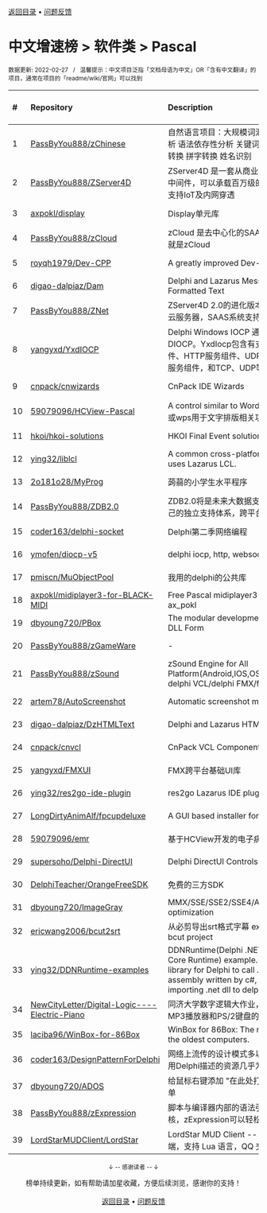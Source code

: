 <a href="https://gitee.com/GrowingGit/GitHub-Chinese-Top-Charts#github中文排行榜">返回目录</a> • <a href="/content/docs/feedback.md">问题反馈</a>

# 中文增速榜 > 软件类 > Pascal
<sub>数据更新: 2022-02-27&nbsp;&nbsp;&nbsp;/&nbsp;&nbsp;&nbsp;温馨提示：中文项目泛指「文档母语为中文」OR「含有中文翻译」的项目，通常在项目的「readme/wiki/官网」可以找到</sub>

|#|Repository|Description|Stars|Average daily growth|Updated|
|:-|:-|:-|:-|:-|:-|
|1|[PassByYou888/zChinese](https://github.com/PassByYou888/zChinese)|自然语言项目：大规模词汇数据库 分词器 词性分析 语法依存性分析 关键词分析 简繁转 简港转 拼词转换 拼字转换 姓名识别|35|0|2021-09-21|
|2|[PassByYou888/ZServer4D](https://github.com/PassByYou888/ZServer4D)|ZServer4D 是一套从商业项目剥离而出的云服务器中间件，可以承载百万级的分布式负载服务，并且支持IoT及内网穿透|228|0|2022-02-15|
|3|[axpokl/display](https://github.com/axpokl/display)|Display单元库|5|0|2021-12-18|
|4|[PassByYou888/zCloud](https://github.com/PassByYou888/zCloud)|zCloud 是去中心化的SAAS后台框架，SAAS后台就是zCloud|11|0|2021-11-06|
|5|[royqh1979/Dev-CPP](https://github.com/royqh1979/Dev-CPP)|A greatly improved Dev-Cpp|321|0|2021-10-03|
|6|[digao-dalpiaz/Dam](https://github.com/digao-dalpiaz/Dam)|Delphi and Lazarus Message Dialogs with Formatted Text|75|0|2021-09-19|
|7|[PassByYou888/ZNet](https://github.com/PassByYou888/ZNet)|ZServer4D 2.0的进化版本，也是未来对p2pVM，云服务器，SAAS系统支持的核心项目|16|0|2022-02-20|
|8|[yangyxd/YxdIOCP](https://github.com/yangyxd/YxdIOCP)|Delphi Windows IOCP 通讯模型封装，基于DIOCP。YxdIocp包含有支持大并发的TCP服务组件、HTTP服务组件、UDP服务组件、WebSocket服务组件，和TCP、UDP等基础客户端组件。|77|0|2022-01-14|
|9|[cnpack/cnwizards](https://github.com/cnpack/cnwizards)|CnPack IDE Wizards|433|0|2022-02-26|
|10|[59079096/HCView-Pascal](https://github.com/59079096/HCView-Pascal)|A control similar to Word or WPS(一个类似word或wps用于文字排版相关功能的控件)|65|0|2022-02-20|
|11|[hkoi/hkoi-solutions](https://github.com/hkoi/hkoi-solutions)|HKOI Final Event solutions|10|0|2022-02-03|
|12|[ying32/liblcl](https://github.com/ying32/liblcl)|A common cross-platform GUI library, the core uses Lazarus LCL.|64|0|2022-02-24|
|13|[2o181o28/MyProg](https://github.com/2o181o28/MyProg)|蒟蒻的小学生水平程序|5|0|2021-10-17|
|14|[PassByYou888/ZDB2.0](https://github.com/PassByYou888/ZDB2.0)|ZDB2.0将是未来大数据支持的内核，ZDB2.0有自己的独立支持体系，跨平台特性，不依赖操作系统|17|0|2021-10-21|
|15|[coder163/delphi-socket](https://github.com/coder163/delphi-socket)|Delphi第二季网络编程|6|0|2021-10-26|
|16|[ymofen/diocp-v5](https://github.com/ymofen/diocp-v5)|delphi iocp, http, websocket, ntrip|205|0|2022-02-19|
|17|[pmiscn/MuObjectPool](https://github.com/pmiscn/MuObjectPool)|我用的delphi的公共库|5|0|2021-11-22|
|18|[axpokl/midiplayer3-for-BLACK-MIDI](https://github.com/axpokl/midiplayer3-for-BLACK-MIDI)|Free Pascal midiplayer3 for Black MIDI by ax_pokl|11|0|2022-02-16|
|19|[dbyoung720/PBox](https://github.com/dbyoung720/PBox)|The modular development platform based on DLL Form|37|0|2022-01-21|
|20|[PassByYou888/zGameWare](https://github.com/PassByYou888/zGameWare)|-|19|0|2021-09-22|
|21|[PassByYou888/zSound](https://github.com/PassByYou888/zSound)|zSound Engine for All Platform(Android,IOS,OSX,Windows),supported delphi VCL/delphi FMX/fpc|27|0|2021-09-21|
|22|[artem78/AutoScreenshot](https://github.com/artem78/AutoScreenshot)|Automatic screenshot maker for Windows|32|0|2021-12-14|
|23|[digao-dalpiaz/DzHTMLText](https://github.com/digao-dalpiaz/DzHTMLText)|Delphi and Lazarus HTML Label component|94|0|2022-01-02|
|24|[cnpack/cnvcl](https://github.com/cnpack/cnvcl)|CnPack VCL Components|239|0|2022-02-25|
|25|[yangyxd/FMXUI](https://github.com/yangyxd/FMXUI)|FMX跨平台基础UI库|196|0|2022-02-13|
|26|[ying32/res2go-ide-plugin](https://github.com/ying32/res2go-ide-plugin)|res2go Lazarus IDE plug-in|13|0|2022-02-25|
|27|[LongDirtyAnimAlf/fpcupdeluxe](https://github.com/LongDirtyAnimAlf/fpcupdeluxe)|A GUI based installer for FPC and Lazarus|274|0|2022-02-24|
|28|[59079096/emr](https://github.com/59079096/emr)|基于HCView开发的电子病历程序|37|0|2021-09-12|
|29|[supersoho/Delphi-DirectUI](https://github.com/supersoho/Delphi-DirectUI)|Delphi DirectUI Controls|51|0|2022-02-20|
|30|[DelphiTeacher/OrangeFreeSDK](https://github.com/DelphiTeacher/OrangeFreeSDK)|免费的三方SDK|30|0|2021-12-14|
|31|[dbyoung720/ImageGray](https://github.com/dbyoung720/ImageGray)|MMX/SSE/SSE2/SSE4/AVX/AVX2/AVX512 optimization|12|0|2022-02-20|
|32|[ericwang2006/bcut2srt](https://github.com/ericwang2006/bcut2srt)|从必剪导出srt格式字幕 export srt subtitle from bcut project|6|0|2022-01-29|
|33|[ying32/DDNRuntime-examples](https://github.com/ying32/DDNRuntime-examples)|DDNRuntime(Delphi .NET Framework/.NET Core Runtime) example. DDNRuntime is a library for Delphi to call .net dll. Support the assembly written by c#, vb.net. Support importing .net dll to delphi, can  ...|14|0|2021-12-10|
|34|[NewCityLetter/Digital-Logic----Electric-Piano](https://github.com/NewCityLetter/Digital-Logic----Electric-Piano)|同济大学数字逻辑大作业，基于OLED显示屏、MP3播放器和PS/2键盘的电子琴|3|0|2022-01-07|
|35|[laciba96/WinBox-for-86Box](https://github.com/laciba96/WinBox-for-86Box)|WinBox for 86Box: The newest way to manage the oldest computers.|60|0|2022-01-05|
|36|[coder163/DesignPatternForDelphi](https://github.com/coder163/DesignPatternForDelphi)|网络上流传的设计模式多以Java、C++语言描述，用Delphi描述的资源几乎为零，特此整理|4|0|2021-11-21|
|37|[dbyoung720/ADOS](https://github.com/dbyoung720/ADOS)|给鼠标右键添加 "在此处打开命令窗口(管理员)" 菜单|2|0|2021-10-28|
|38|[PassByYou888/zExpression](https://github.com/PassByYou888/zExpression)|脚本与编译器内部的语法引擎内核，也是一种op内核，zExpression可以轻松实现自己的脚本引擎|39|0|2021-09-21|
|39|[LordStarMUDClient/LordStar](https://github.com/LordStarMUDClient/LordStar)|LordStar MUD Client -- 最好用的中文 MUD 客户端，支持 Lua 语言，QQ 交流群: 618631269|19|0|2022-01-11|

<div align="center">
    <p><sub>↓ -- 感谢读者 -- ↓</sub></p>
    榜单持续更新，如有帮助请加星收藏，方便后续浏览，感谢你的支持！
</div>

<br/>

<div align="center"><a href="https://gitee.com/GrowingGit/GitHub-Chinese-Top-Charts#github中文排行榜">返回目录</a> • <a href="/content/docs/feedback.md">问题反馈</a></div>
